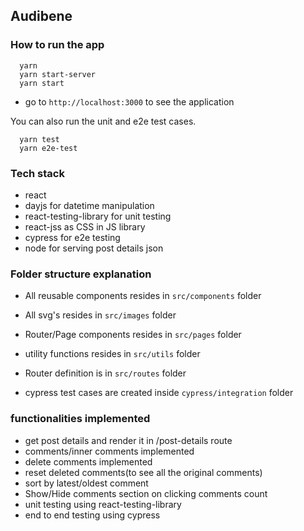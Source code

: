 ## Audibene 

### How to run the app

```
  yarn
  yarn start-server
  yarn start
```

- go to `http://localhost:3000` to see the application

You can also run the unit and e2e test cases.

```
  yarn test
  yarn e2e-test
```

### Tech stack

- react
- dayjs for datetime manipulation
- react-testing-library for unit testing
- react-jss as CSS in JS library
- cypress for e2e testing
- node for serving post details json


### Folder structure explanation

- All reusable components resides in `src/components` folder
- All svg's resides in `src/images` folder
- Router/Page components resides in `src/pages` folder
- utility functions resides in `src/utils` folder
- Router definition is in `src/routes` folder

- cypress test cases are created inside `cypress/integration` folder


### functionalities implemented

- get post details and render it in /post-details route
- comments/inner comments implemented
- delete comments implemented
- reset deleted comments(to see all the original comments)
- sort by latest/oldest comment
- Show/Hide comments section on clicking comments count
- unit testing using react-testing-library
- end to end testing using cypress
